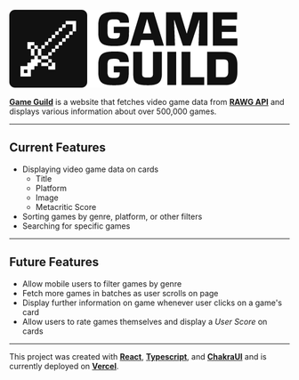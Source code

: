 ![Game Guild](src/assets/gg-full-logo.png)

[**Game Guild**](https://game-guild.vercel.app/) is a website that fetches video game data from [**RAWG API**](https://rawg.io/) and displays various information about over 500,000 games.

---

## Current Features

- Displaying video game data on cards
  - Title
  - Platform
  - Image
  - Metacritic Score
- Sorting games by genre, platform, or other filters
- Searching for specific games

---

## Future Features

- Allow mobile users to filter games by genre
- Fetch more games in batches as user scrolls on page
- Display further information on game whenever user clicks on a game's card
- Allow users to rate games themselves and display a _User Score_ on cards

---

This project was created with [**React**](https://react.dev/), [**Typescript**](https://www.typescriptlang.org/), and [**ChakraUI**](https://chakra-ui.com/) and is currently deployed on [**Vercel**](https://vercel.com/).
